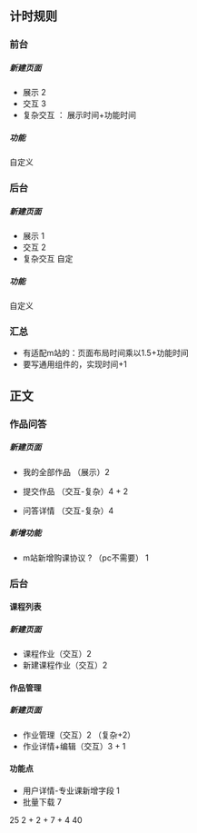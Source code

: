 ## 计时规则

### 前台

##### 新建页面

- 展示 2
- 交互 3
- 复杂交互 ： 展示时间+功能时间

##### 功能

自定义

### 后台

##### 新建页面

- 展示 1
- 交互 2
- 复杂交互 自定

##### 功能

自定义



### 汇总

- 有适配m站的：页面布局时间乘以1.5+功能时间
- 要写通用组件的，实现时间+1



## 正文

### 作品问答

##### 新建页面

- 我的全部作品  （展示）2
- 提交作品 （交互-复杂）4   + 2

- 问答详情 （交互-复杂）4



##### 新增功能

- m站新增购课协议 ? （pc不需要） 1





### 后台

#### 课程列表

##### 新建页面

- 课程作业（交互）2
- 新建课程作业（交互）2

#### 作品管理

##### 新建页面

- 作业管理（交互）2   （复杂+2）
- 作业详情+编辑（交互）3 + 1



#### 功能点

- 用户详情-专业课新增字段  1
- 批量下载  7





25  2 + 2 + 7 + 4  40





